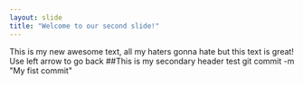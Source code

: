 ```yaml
---
layout: slide
title: "Welcome to our second slide!"
---
```

This is my new awesome text, all my haters gonna hate but this text is great!
Use left arrow to go back
##This is my secondary header test
git commit -m "My fist commit"
